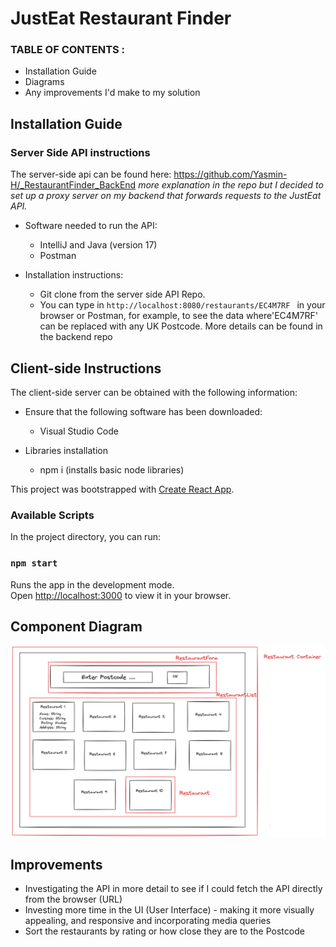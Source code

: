 # JustEat Restaurant Finder 

### TABLE OF CONTENTS :
* Installation Guide
* Diagrams
* Any improvements I'd make to my solution

## Installation Guide 



### Server Side API instructions
The server-side api can be found here:
https://github.com/Yasmin-H/_RestaurantFinder_BackEnd
<em>more explanation in the repo but I decided to set up a proxy server on my backend that forwards requests to the JustEat API.</em>

* Software needed to run the API: 
	* IntelliJ and Java (version 17)
	* Postman

* Installation instructions:
	* Git clone from the server side API Repo.
	* You can type in `http://localhost:8080/restaurants/EC4M7RF
` in your browser or Postman, for example, to see the  data where'EC4M7RF' can be replaced with any UK Postcode. More details can be found in the backend repo
	

## Client-side Instructions 
The client-side server can be obtained with the following information:

* Ensure that the following software	has been downloaded:
   * Visual Studio Code

* Libraries installation
    * npm i (installs basic node libraries)
    

This project was bootstrapped with [Create React App](https://github.com/facebook/create-react-app).

### Available Scripts

In the project directory, you can run:

### `npm start`

Runs the app in the development mode.\
Open [http://localhost:3000](http://localhost:3000) to view it in your browser.


## Component Diagram 

![Component Diagram ](https://github.com/Yasmin-H/Restaurant_Finder/blob/ba62c9f769804311448d836641aa30295805bb00/src/Restaurant_Finder_Diagram.png)



## Improvements  

* Investigating the API in more detail to see if I could fetch the API directly from the browser (URL)
* Investing more time in the UI (User Interface)  - making it more visually appealing, and responsive and incorporating media queries
* Sort the restaurants by rating or how close they are to the Postcode
